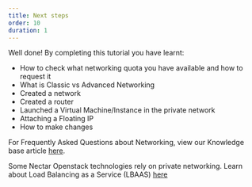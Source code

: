```yaml
---
title: Next steps
order: 10
duration: 1
---
```


Well done! By completing this tutorial you have learnt:
- How to check what networking quota you have available and how to request it
- What is Classic vs Advanced Networking
- Created a network
- Created a router
- Launched a Virtual Machine/Instance in the private network
- Attaching a Floating IP
- How to make changes

For Frequently Asked Questions about Networking, view our Knowledge base article [here](https://support.ehelp.edu.au/support/solutions/articles/6000170753-advanced-networking).

Some Nectar Openstack technologies rely on private networking. Learn about Load Balancing as a Service (LBAAS) [here](https://support.ehelp.edu.au/support/solutions/articles/6000192785)
